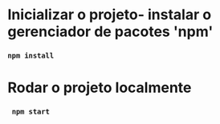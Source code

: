 # Inicializar o projeto- instalar o gerenciador de pacotes 'npm'
### `npm install`

 # Rodar o projeto localmente
 ### ` npm start`